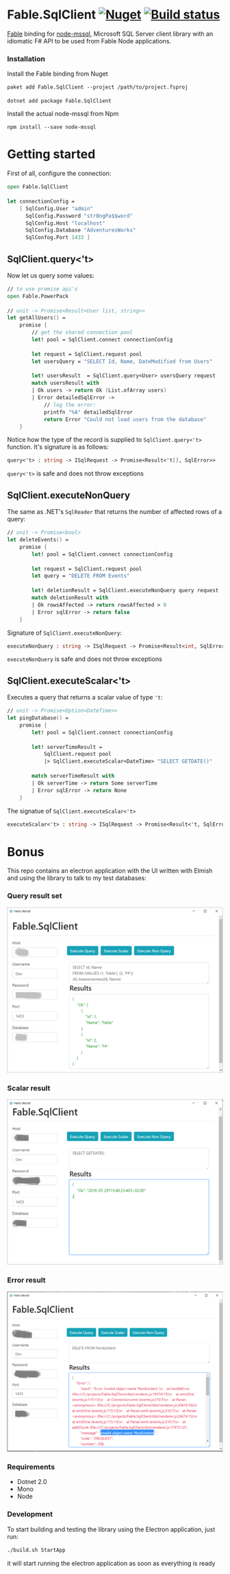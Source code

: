 # Fable.SqlClient [![Nuget](https://img.shields.io/nuget/v/Fable.SqlClient.svg?colorB=green)](https://www.nuget.org/packages/Fable.SqlClient) [![Build status](https://ci.appveyor.com/api/projects/status/n7665851i24yh2d7?svg=true)](https://ci.appveyor.com/project/Zaid-Ajaj/fable-sqlclient)


[Fable](https://github.com/fable-compiler/Fable) binding for [node-mssql](https://github.com/tediousjs/node-mssql), Microsoft SQL Server client library with an idiomatic F# API to be used from Fable Node applications. 

### Installation
Install the Fable binding from Nuget
```
paket add Fable.SqlClient --project /path/to/project.fsproj

dotnet add package Fable.SqlClient
```
Install the actual node-mssql from Npm
```
npm install --save node-mssql
``` 
# Getting started
First of all, configure the connection:
```fs
open Fable.SqlClient

let connectionConfig = 
    [ SqlConfig.User "admin"
      SqlConfig.Password "str0ngPa$$word"
      SqlConfig.Host "localhost"
      SqlConfig.Database "AdventuresWorks"
      SqlConfog.Port 1433 ]
```


## SqlClient.query<'t>
Now let us query some values:
```fs
// to use promise api's
open Fable.PowerPack

// unit -> Promise<Result<User list, string>>
let getAllUsers() = 
    promise {
        // get the shared connection pool
        let! pool = SqlClient.connect connectionConfig
        
        let request = SqlClient.request pool
        let usersQuery = "SELECT Id, Name, DateModified from Users"
        
        let! usersResult  = SqlClient.query<User> usersQuery request
        match usersResult with
        | Ok users -> return Ok (List.ofArray users)
        | Error detailedSqlError -> 
            // log the error:
            printfn "%A" detailedSqlError
            return Error "Could not load users from the database"
    }
```
Notice how the type of the record is supplied to `SqlClient.query<'t>` function. It's signature is as follows:

```fs
query<'t> : string -> ISqlRequest -> Promise<Result<'t[], SqlError>>
```
`query<'t>` is safe and does not throw exceptions

## SqlClient.executeNonQuery
The same as .NET's `SqlReader` that returns the number of affected rows of a query:

```fs
// unit -> Promise<bool>
let deleteEvents() = 
    promise {
        let! pool = SqlClient.connect connectionConfig
        
        let request = SqlClient.request pool
        let query = "DELETE FROM Events"
        
        let! deletionResult = SqlClient.executeNonQuery query request
        match deletionResult with 
        | Ok rowsAffected -> return rowsAffected > 0
        | Error sqlError -> return false
    }
``` 
Signature of `SqlClient.executeNonQuery`:

```fs
executeNonQuery : string -> ISqlRequest -> Promise<Result<int, SqlError>>
```
`executeNonQuery` is safe and does not throw exceptions
## SqlClient.executeScalar<'t> 
Executes a query that returns a scalar value of type `'t`:

```fs
// unit -> Promise<Option<DateTime>>
let pingDatabase() = 
    promise {
        let! pool = SqlClient.connect connectionConfig
        
        let! serverTimeResult = 
            SqlClient.request pool  
            |> SqlClient.executeScalar<DateTime> "SELECT GETDATE()"  
        
        match serverTimeResult with 
        | Ok serverTime -> return Some serverTime
        | Error sqlError -> return None
    }
```
The signatue of `SqlClient.executeScalar<'t>`
```fs
executeScalar<'t> : string -> ISqlRequest -> Promise<Result<'t, SqlError>>
```
# Bonus

This repo contains an electron application with the UI written with Elmish and using the library to talk to my test databases: 

### Query result set
![app](screenshots/app.png)

### Scalar result
![scalar](screenshots/scalar.png)

### Error result
![error](screenshots/error.png)

### Requirements
 - Dotnet 2.0
 - Mono
 - Node


### Development  
To start building and testing the library using the Electron application, just run:
```sh
./build.sh StartApp 
```
it will start running the electron application as soon as everything is ready